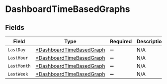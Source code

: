# DashboardTimeBasedGraphs


## Fields

| Field                                                                      | Type                                                                       | Required                                                                   | Description                                                                |
| -------------------------------------------------------------------------- | -------------------------------------------------------------------------- | -------------------------------------------------------------------------- | -------------------------------------------------------------------------- |
| `LastDay`                                                                  | [*DashboardTimeBasedGraph](../../models/shared/dashboardtimebasedgraph.md) | :heavy_minus_sign:                                                         | N/A                                                                        |
| `LastHour`                                                                 | [*DashboardTimeBasedGraph](../../models/shared/dashboardtimebasedgraph.md) | :heavy_minus_sign:                                                         | N/A                                                                        |
| `LastMonth`                                                                | [*DashboardTimeBasedGraph](../../models/shared/dashboardtimebasedgraph.md) | :heavy_minus_sign:                                                         | N/A                                                                        |
| `LastWeek`                                                                 | [*DashboardTimeBasedGraph](../../models/shared/dashboardtimebasedgraph.md) | :heavy_minus_sign:                                                         | N/A                                                                        |